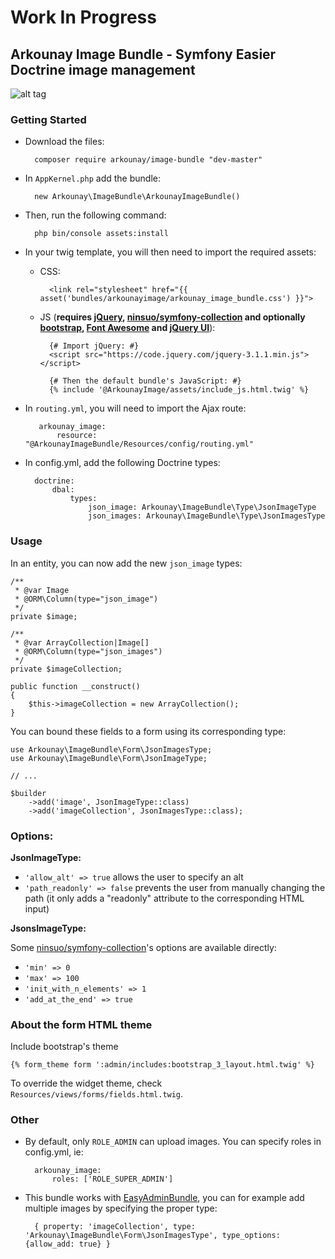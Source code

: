 # Work In Progress

## Arkounay Image Bundle - Symfony Easier Doctrine image management

![alt tag](http://outerark.com/symfony/arkounay_image_bundle.png)

### Getting Started

- Download the files:
        
        composer require arkounay/image-bundle "dev-master"

- In `AppKernel.php` add the bundle:
        
        new Arkounay\ImageBundle\ArkounayImageBundle()
        
- Then, run the following command:
     
        php bin/console assets:install 
        
- In your twig template, you will then need to import the required assets:
    
    - CSS:
        
            <link rel="stylesheet" href="{{ asset('bundles/arkounayimage/arkounay_image_bundle.css') }}">

    - JS (**requires [jQuery](https://jquery.com/), [ninsuo/symfony-collection](https://github.com/ninsuo/symfony-collection) and optionally [bootstrap](http://getbootstrap.com/), [Font Awesome](http://fontawesome.io/) and [jQuery UI](https://jqueryui.com/)**):
    
            {# Import jQuery: #}
            <script src="https://code.jquery.com/jquery-3.1.1.min.js"></script>
               
            {# Then the default bundle's JavaScript: #}
            {% include '@ArkounayImage/assets/include_js.html.twig' %}
            
- In `routing.yml`, you will need to import the Ajax route:
        
         arkounay_image:
             resource: "@ArkounayImageBundle/Resources/config/routing.yml"
             
- In config.yml, add the following Doctrine types:

        doctrine:
            dbal:
                types:
                    json_image: Arkounay\ImageBundle\Type\JsonImageType
                    json_images: Arkounay\ImageBundle\Type\JsonImagesType
                    
### Usage
    
In an entity, you can now add the new `json_image` types:
    
    /**
     * @var Image
     * @ORM\Column(type="json_image")
     */
    private $image;
    
    /**
     * @var ArrayCollection|Image[]
     * @ORM\Column(type="json_images")
     */
    private $imageCollection;

    public function __construct()
    {
        $this->imageCollection = new ArrayCollection();
    }
    
You can bound these fields to a form using its corresponding type:

    use Arkounay\ImageBundle\Form\JsonImagesType;
    use Arkounay\ImageBundle\Form\JsonImageType;
    
    // ... 
    
    $builder
        ->add('image', JsonImageType::class)
        ->add('imageCollection', JsonImagesType::class);
    
### Options:

**JsonImageType:**
- `'allow_alt' => true` allows the user to specify an alt
- `'path_readonly' => false` prevents the user from manually changing the path (it only adds a "readonly" attribute to the corresponding HTML input) 

**JsonsImageType:**

Some [ninsuo/symfony-collection](https://github.com/ninsuo/symfony-collection)'s options are available directly:
- `'min' => 0`
- `'max' => 100`
- `'init_with_n_elements' => 1`
- `'add_at_the_end' => true`

### About the form HTML theme

Include bootstrap's theme
 
    {% form_theme form ':admin/includes:bootstrap_3_layout.html.twig' %}

To override the widget theme, check `Resources/views/forms/fields.html.twig`.

### Other
- By default, only `ROLE_ADMIN` can upload images. You can specify roles in config.yml, ie:

        arkounay_image:
            roles: ['ROLE_SUPER_ADMIN']
            
- This bundle works with [EasyAdminBundle](https://github.com/javiereguiluz/EasyAdminBundle), you can for example add multiple images by specifying the proper type:


        { property: 'imageCollection', type: 'Arkounay\ImageBundle\Form\JsonImagesType', type_options: {allow_add: true} }

